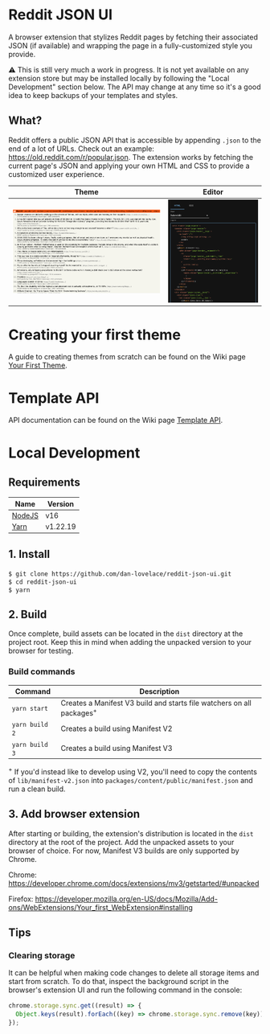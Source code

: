 # Reddit JSON UI

A browser extension that stylizes Reddit pages by fetching their associated JSON
(if available) and wrapping the page in a fully-customized style you provide.

⚠️ This is still very much a work in progress. It is not yet available on any
extension store but may be installed locally by following the "Local
Development" section below. The API may change at any time so it's a good idea
to keep backups of your templates and styles.

## What?

Reddit offers a public JSON API that is accessible by appending `.json` to the
end of a lot of URLs. Check out an example:
https://old.reddit.com/r/popular.json. The extension works by fetching the
current page's JSON and applying your own HTML and CSS to provide a customized
user experience.

|                        Theme                        |                Editor                 |
| :-------------------------------------------------: | :-----------------------------------: |
| ![HackerNews](lib/screenshots/hackernews-theme.png) | ![Editor](lib/screenshots/editor.png) |

# Creating your first theme

A guide to creating themes from scratch can be found on the Wiki page
[Your First Theme](https://github.com/dan-lovelace/reddit-json-ui/wiki/Your-First-Theme).

# Template API

API documentation can be found on the Wiki page
[Template API](https://github.com/dan-lovelace/reddit-json-ui/wiki/Template-API).

# Local Development

## Requirements

| Name                                                   | Version  |
| ------------------------------------------------------ | -------- |
| [NodeJS](https://nodejs.org/en/blog/release/v16.16.0/) | v16      |
| [Yarn](https://yarnpkg.com/)                           | v1.22.19 |

## 1. Install

```shell
$ git clone https://github.com/dan-lovelace/reddit-json-ui.git
$ cd reddit-json-ui
$ yarn
```

## 2. Build

Once complete, build assets can be located in the `dist` directory at the
project root. Keep this in mind when adding the unpacked version to your browser
for testing.

### Build commands

| Command        | Description                                                                      |
| -------------- | -------------------------------------------------------------------------------- |
| `yarn start`   | Creates a Manifest V3 build and starts file watchers on all packages<sup>+</sup> |
| `yarn build 2` | Creates a build using Manifest V2                                                |
| `yarn build 3` | Creates a build using Manifest V3                                                |

<sup>+</sup> If you'd instead like to develop using V2, you'll need to copy the
contents of `lib/manifest-v2.json` into `packages/content/public/manifest.json`
and run a clean build.

## 3. Add browser extension

After starting or building, the extension's distribution is located in the
`dist` directory at the root of the project. Add the unpacked assets to your
browser of choice. For now, Manifest V3 builds are only supported by Chrome.

Chrome: https://developer.chrome.com/docs/extensions/mv3/getstarted/#unpacked

Firefox:
https://developer.mozilla.org/en-US/docs/Mozilla/Add-ons/WebExtensions/Your_first_WebExtension#installing

## Tips

### Clearing storage

It can be helpful when making code changes to delete all storage items and start
from scratch. To do that, inspect the background script in the browser's
extension UI and run the following command in the console:

```js
chrome.storage.sync.get((result) => {
  Object.keys(result).forEach((key) => chrome.storage.sync.remove(key));
});
```
